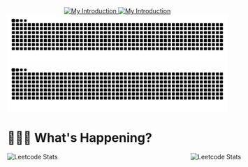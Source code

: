 <div align="center">
    <a href="#gh-dark-mode-only">
        <img src="https://readme-typing-svg.demolab.com?font=Fira+Code&weight=900&size=26&duration=2000&pause=200&color=blue&background=2A2E3425&center=true&vCenter=true&&lines=Hello!+I'm+Rahul+Somani;..My+Skills..;App+Developer;Java+Developer;UI+Designer;Software+Developer;Problem+Solving" alt="My Introduction">
    </a>
    <a href="#gh-light-mode-only">
        <img src="https://readme-typing-svg.demolab.com?font=Fira+Code&weight=900&size=26&duration=2000&pause=200&color=41b883&background=2A2E3425&center=true&vCenter=true&&lines=Hello!+I'm+Rahul+Somani;..My+Skills..;App+Developer;Java+Developer;UI+Designer;Software+Developer;Problem+Solving" alt="My Introduction">
    </a>
</div>


<div align="center">
    <!-- Contribution Heatmap with Snake Animation -->
    <img src="resources/ocean.svg?color_snake=#15F8EB&color_dots=#bfd6f6,#8dbdff,#64a1f4,#4b91f1,#3c7dd9#gh-dark-mode-only" alt="Snake animation">
    <img src="resources/github-snake.svg?color_snake=#15F8EB&color_dots=#bfd6f6,#8dbdff,#64a1f4,#4b91f1,#3c7dd9#gh-light-mode-only" alt="Snake animation">
</div>

<div>
<h1>👨🏻‍💻 What's Happening?</h1>
    <div style="display: flex; justify-content: space-around; align-items: flex-start; gap: 20px;">
<a href="https://leetcode.com/RahulSomani#gh-dark-mode-only">
        <img align="right" width="400" src="https://leetcard.jacoblin.cool/RahulSomani?theme=transparent&font=Noto%20Serif%20Sinhala&ext=heatmap&border=2&radius=20#gh-dark-mode-only" alt="Leetcode Stats">
    </a>
    <a  href="https://leetcode.com/RahulSomani#gh-light-mode-only">
        <img align="right" width="400" src="https://leetcard.jacoblin.cool/RahulSomani?theme=wtf&font=Noto%20Serif%20Sinhala&ext=heatmap&border=2&radius=20#gh-light-mode-only" alt="Leetcode Stats">
    </a>
<div align="left" >
<br>
- 👨‍🎓 I've just started working on a new Android Project:<strong>Daily Routine Tracker</strong>.
<p></p>
- 🐣 Solving Leetcode Problems as a daily practice.
- 🌱 Learning <strong>Firebase API</strong> & <strong>Flutter</strong>
<p></p>
- 🔍 Solving <a href="https://leetcode.com/somani-rahul/" alt="link to leetcode"><strong>LeetCode</strong></a> Challenges
<p></p>
- 💻 Working on <a href="https://www.github.com/somani-rahul/Daily-Routine-Tracker-App" alt="link to the app"><strong>Daily Routine Tracker App</strong></a>
<p></p>
- 🤔 Pondering on <strong>Right Graph </strong> for my app.
<p></p>
</div>
<br>
<br>
        
<h1 align="right">🧰 My Toolbox </h1> 
<div style="display: flex; justify-content: space-around; align-items: flex-start; gap: 20px;">
    <img align="left" width="200" src="https://moon-svg.minung.dev/moon.svg?size=135&theme=ray&rotate=0" alt="moon.svg">
<div align="right">  
    <a href="" >
        <img src="https://img.shields.io/badge/C++-050505?style=for-the-badge&logo=gcc"/>
    </a>
    <a href="">
         <img src="https://img.shields.io/badge/Python-050505?style=for-the-badge&logo=python"/>
    </a>
    <a href="">
         <img src="https://img.shields.io/badge/Flutter-050505?style=for-the-badge&logo=flutter"/>
    </a>
    <a href="">
         <img src="https://img.shields.io/badge/Sqlite-050505?style=for-the-badge&logo=sqlite"/>
    </a>
    <a href="">
         <img src="https://img.shields.io/badge/Java%20Development-050505?style=for-the-badge&logo=java"/>
    </a>
    <a href="">
         <img src="https://img.shields.io/badge/Github-050505?style=for-the-badge&logo=github"/>
    </a>
    <a href="">
         <img src="https://img.shields.io/badge/VS code-050505?style=for-the-badge&logo=vscode"/>
    </a>
    <a href="">
         <img src="https://img.shields.io/badge/Android Development-050505?style=for-the-badge&logo=android"/>
    </a>
</div>
    
<div align="center">
</div>


    
<div align="center">
    <!--github most used languages-->
    <a href="#gh-dark-mode-only">
    <img src="https://github-readme-stats.vercel.app/api/top-langs/?username=somani-rahul&theme=github_dark&layout=compact#gh-dark-mode-only" alt="Leetcode Stats">
    </a>
    <a href="#gh-light-mode-only">
        <img src="https://github-readme-stats.vercel.app/api/top-langs/?username=somani-rahul&theme=vue&layout=compact#gh-light-mode-only" alt="Leetcode Stats"> 
    </a>
</div>

<div align="center">
    <!-- Github Streak Stats -->
    <a href="#gh-dark-mode-only">
        <img src="https://github-readme-streak-stats.herokuapp.com?user=somani-rahul&border_radius=20&theme=github-dark-blue&date_format=j%20M%5B%20Y%5D#gh-dark-mode-only" alt="GitHub Streak">
    </a>
    <a href="#gh-light-mode-only">
        <img src="https://github-readme-streak-stats.herokuapp.com?user=somani-rahul&border_radius=20&theme=vue&date_format=j%20M%5B%20Y%5D#gh-light-mode-only" alt="GitHub Streak">
    </a>
</div>

<br>



<br>

<div align="center">
    <!-- Account Assistant Repo -->
    <a  href="https://github.com/somani-rahul/Account_Assistant#gh-dark-mode-only">
        <img style="width:49%" src="https://github-readme-stats-gray-three.vercel.app/api/pin/?username=somani-rahul&repo=Account_Assistant&theme=github_dark#gh-dark-mode-only" alt="SoundState Repo">
    </a>
    <a href="https://github.com/somani-rahul/Account_Assistant#gh-light-mode-only">
        <img style="width:49%" src="https://github-readme-stats-gray-three.vercel.app/api/pin/?username=somani-rahul&repo=Account_Assistant&theme=vue#gh-light-mode-only" alt="SoundState Repo">
    </a>
    <!-- Java File Transfer Repo -->
    <a href="https://github.com/somani-rahul/File_Transfer_Software#gh-dark-mode-only">
        <img style="width:49%" src="https://github-readme-stats-gray-three.vercel.app/api/pin/?username=somani-rahul&repo=File_Transfer_Software&theme=github_dark#gh-dark-mode-only" alt="File Transfer Repo">
    </a>
    <a href="https://github.com/somani-rahul/File_Transfer_Software#gh-light-mode-only">
        <img style="width:49%" src="https://github-readme-stats-gray-three.vercel.app/api/pin/?username=somani-rahul&repo=File_Transfer_Software&theme=vue#gh-light-mode-only" alt="LeetCode Java Repo">
    </a>
</div>

<div align="center">
    <!-- Github Activity Graph -->
    <a href="#gh-dark-mode-only">
        <img src="https://github-readme-activity-graph.vercel.app/graph?username=somani-rahul&theme=github-dark&point=00000000&radius=16#gh-dark-mode-only" alt="GitHub Activity Graph">
    </a>
    <a href="#gh-light-mode-only">
        <img src="https://github-readme-activity-graph.vercel.app/graph?username=somani-rahul&theme=github-light&point=00000000&radius=16#gh-light-mode-only" alt="GitHub Activity Graph">
    </a>
</div>
<br>

<div align="center">
  <!-- Daily Quotes -->
    <a href="#gh-dark-mode-only">
        <img style="width:50%;" src="https://readme-daily-quotes.vercel.app/api?font=trebuchet_ms#gh-dark-mode-only" alt="daily quotes">
    </a>
    <a href="#gh-light-mode-only">
        <img style="width:50%" src="https://readme-daily-quotes.vercel.app/api?font=trebuchet_ms&theme=vue#gh-light-mode-only" alt="daily quotes">
    </a>
</div>

<div align="center">
  <!-- Wave Animation -->
    
![Wave Animation - Dark Mode](resources/wave_animation_dark.svg#gh-dark-mode-only)
  ![Wave Animation - Light Mode](resources/wave_animation_light.svg#gh-light-mode-only)

  <!-- Themed Line -->
  ![Themed Line - Dark Mode](resources/themed_line_dark.svg#gh-dark-mode-only)
  ![Themed Line - Light Mode](resources/themed_line_light.svg#gh-light-mode-only)

</div>

<div align="center">
  <!-- Profile Views -->
    <a href="#gh-dark-mode-only">
        <img style="width:30%;" src="https://profile-counter.glitch.me/{somani-rahul}/count.svg" alt="somani-rahul :: Visitor's Count" alt="Profile Count">
    </a>
    <a href="#gh-light-mode-only">
        <img style="width:30%;" src="https://profile-counter.glitch.me/{somani-rahul}/count.svg" alt="somani-rahul :: Visitor's Count" alt="Profile Count">
    </a>
</div>

